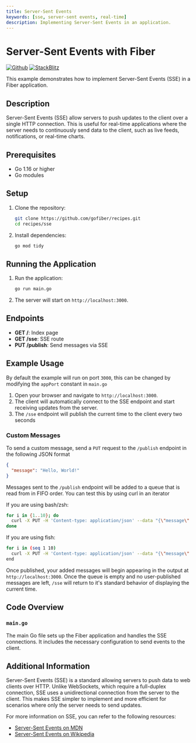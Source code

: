 ```yaml
---
title: Server-Sent Events
keywords: [sse, server-sent events, real-time]
description: Implementing Server-Sent Events in an application.
---
```


# Server-Sent Events with Fiber

[![Github](https://img.shields.io/static/v1?label=&message=Github&color=2ea44f&style=for-the-badge&logo=github)](https://github.com/gofiber/recipes/tree/master/sse) [![StackBlitz](https://img.shields.io/static/v1?label=&message=StackBlitz&color=2ea44f&style=for-the-badge&logo=StackBlitz)](https://stackblitz.com/github/gofiber/recipes/tree/master/sse)

This example demonstrates how to implement Server-Sent Events (SSE) in a Fiber application.

## Description

Server-Sent Events (SSE) allow servers to push updates to the client over a single HTTP connection. This is useful for real-time applications where the server needs to continuously send data to the client, such as live feeds, notifications, or real-time charts.

## Prerequisites

- Go 1.16 or higher
- Go modules

## Setup

1. Clone the repository:
    ```sh
    git clone https://github.com/gofiber/recipes.git
    cd recipes/sse
    ```

2. Install dependencies:
    ```sh
    go mod tidy
    ```

## Running the Application

1. Run the application:
    ```sh
    go run main.go
    ```

2. The server will start on `http://localhost:3000`.

## Endpoints

- **GET /**: Index page
- **GET /sse**: SSE route
- **PUT /publish**: Send messages via SSE

## Example Usage

By default the example will run on port `3000`, this can be changed by modifying the `appPort` constant in `main.go`

1. Open your browser and navigate to `http://localhost:3000`.
2. The client will automatically connect to the SSE endpoint and start receiving updates from the server.
3. The `/sse` endpoint will publish the current time to the client every two seconds

### Custom Messages

To send a custom message, send a `PUT` request to the `/publish` endpoint in the following JSON format

```json
{
  "message": "Hello, World!"
}
```

Messages sent to the `/publish` endpoint will be added to a queue that is read from in FIFO order. You can test this
by using curl in an iterator

If you are using bash/zsh:
```sh
for i in {1..10}; do
  curl -X PUT -H 'Content-type: application/json' --data "{\"message\":\"SSE TEST $i\"}" http://localhost:3000/publish
done
```

If you are using fish:
```sh
for i in (seq 1 10)
  curl -X PUT -H 'Content-type: application/json' --data "{\"message\":\"SSE TEST $i\"}" http://localhost:3000/publish
end
```

Once published, your added messages will begin appearing in the output at `http://localhost:3000`. Once the queue is empty
and no user-published messages are left, `/sse` will return to it's standard behavior of displaying the current time.


## Code Overview

### `main.go`

The main Go file sets up the Fiber application and handles the SSE connections. It includes the necessary configuration to send events to the client.

## Additional Information

Server-Sent Events (SSE) is a standard allowing servers to push data to web clients over HTTP. Unlike WebSockets, which require a full-duplex connection, SSE uses a unidirectional connection from the server to the client. This makes SSE simpler to implement and more efficient for scenarios where only the server needs to send updates.

For more information on SSE, you can refer to the following resources:
- [Server-Sent Events on MDN](https://developer.mozilla.org/en-US/docs/Web/API/Server-sent_events)
- [Server-Sent Events on Wikipedia](https://en.wikipedia.org/wiki/Server-sent_events)
